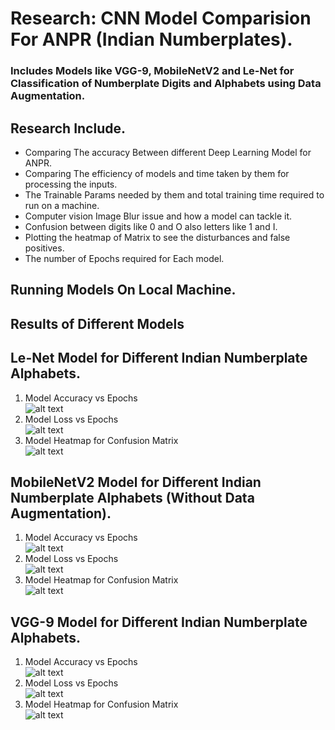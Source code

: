 # Research: CNN Model Comparision For ANPR (Indian Numberplates).
### Includes Models like VGG-9, MobileNetV2 and Le-Net for Classification of Numberplate Digits and Alphabets using Data Augmentation.
## Research Include.
- Comparing The accuracy Between different Deep Learning Model for ANPR.
- Comparing The efficiency of models and time taken by them for processing the inputs.
- The Trainable Params needed by them and total training time required to run on a machine.
- Computer vision Image Blur issue and how a model can tackle it.
- Confusion between digits like 0 and O also letters like 1 and I.
- Plotting the heatmap of Matrix to see the disturbances and false positives.
- The number of Epochs required for Each model.

## Running Models On Local Machine.

## Results of Different Models

## Le-Net Model for Different Indian Numberplate Alphabets.
 1. Model Accuracy vs Epochs <br/>
  ![alt text](https://github.com/droidy12527/DeepLearningModelComparision/blob/master/Le-Net%20Acc.jpeg?raw=true)
 2. Model Loss vs Epochs <br/>
  ![alt text](https://github.com/droidy12527/DeepLearningModelComparision/blob/master/Le-Net%20Loss.jpeg?raw=true)
 3. Model Heatmap for Confusion Matrix <br/>
  ![alt text](https://github.com/droidy12527/DeepLearningModelComparision/blob/master/Le-Net%20Heatmap.jpeg?raw=true)

## MobileNetV2 Model for Different Indian Numberplate Alphabets (Without Data Augmentation).
 1. Model Accuracy vs Epochs <br/>
  ![alt text](https://github.com/droidy12527/DeepLearningModelComparision/blob/master/MobileNetV2%20Acc.jpeg?raw=true)
 2. Model Loss vs Epochs <br/>
  ![alt text](https://github.com/droidy12527/DeepLearningModelComparision/blob/master/MobileNetV2%20Loss.jpeg?raw=true)
 3. Model Heatmap for Confusion Matrix <br/>
  ![alt text](https://github.com/droidy12527/DeepLearningModelComparision/blob/master/MobileNetV2%20Heatmap.jpeg?raw=true)

## **VGG-9 Model for Different Indian Numberplate Alphabets.**
 1. Model Accuracy vs Epochs <br/>
  ![alt text](https://github.com/droidy12527/DeepLearningModelComparision/blob/master/VGG%20Accuracy.jpeg?raw=true)
 2. Model Loss vs Epochs <br/>
  ![alt text](https://github.com/droidy12527/DeepLearningModelComparision/blob/master/VGG%20Loss.jpeg?raw=true)
 3. Model Heatmap for Confusion Matrix <br/>
  ![alt text](https://github.com/droidy12527/DeepLearningModelComparision/blob/master/VGG%20Heatmap.jpeg?raw=true)
